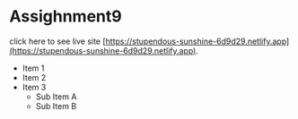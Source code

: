 # Assighnment9

 click here to see live site  [https://stupendous-sunshine-6d9d29.netlify.app](https://stupendous-sunshine-6d9d29.netlify.app).



* Item 1
* Item 2
* Item 3
  * Sub Item A
  * Sub Item B
